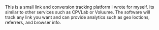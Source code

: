 This is a small link and conversion tracking platform I wrote for myself. Its similar to other services such as CPVLab or Voluume. The software will track any link you want and can provide analytics such as geo loctions, referrers, and browser info.
